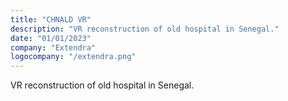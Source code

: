 ```yaml
---
title: "CHNALD VR"
description: "VR reconstruction of old hospital in Senegal."
date: "01/01/2023"
company: "Extendra"
logocompany: "/extendra.png"
---
```

VR reconstruction of old hospital in Senegal.